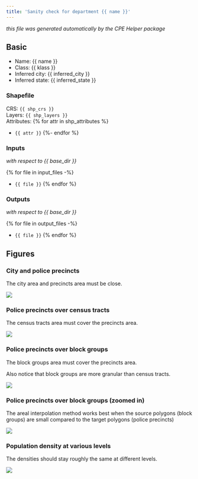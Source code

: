 ```yaml
---
title: 'Sanity check for department {{ name }}'
---
```


*this file was generated automatically by the CPE Helper package*

## Basic

- Name: {{ name }}
- Class: {{ klass }}
- Inferred city: {{ inferred_city }}
- Inferred state: {{ inferred_state }}

### Shapefile

CRS: `{{ shp_crs }}`  
Layers: `{{ shp_layers }}`  
Attributes:
{% for attr in shp_attributes %}
- `{{ attr }}`
{%- endfor %}

### Inputs

*with respect to {{ base_dir }}*

{% for file in input_files -%}
- `{{ file }}`
{% endfor %}

### Outputs

*with respect to {{ base_dir }}*

{% for file in output_files -%}
- `{{ file }}`
{% endfor %}

## Figures

### City and police precincts

The city area and precincts area must be close.

<img src="{{ dept.sc_figure1_path }}" style="max-width: 10in; max-height: 10in;" />

### Police precincts over census tracts

The census tracts area must cover the precincts area.

<img src="{{ dept.sc_figure2_path }}" style="max-width: 10in; max-height: 10in;" />

### Police precincts over block groups

The block groups area must cover the precincts area.

Also notice that block groups are more granular than census tracts.

<img src="{{ dept.sc_figure3_path }}" style="max-width: 10in; max-height: 10in;" />

### Police precincts over block groups (zoomed in)

The areal interpolation method works best when the source polygons
(block groups) are small compared to the target polygons (police
precincts)

<img src="{{ dept.sc_figure4_path }}" style="max-width: 10in; max-height: 10in;" />

### Population density at various levels

The densities should stay roughly the same at different levels.

<img src="{{ dept.sc_figure5_path }}" style="max-width: 10in; max-height: 10in;" />
